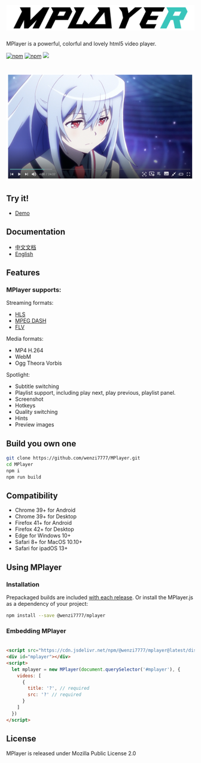 
# ![MPlayer](./docs/public/logo.png)

MPlayer is a powerful, colorful and lovely html5 video player.

[![npm](https://img.shields.io/npm/dt/@wenzi7777/mplayer)](https://www.npmjs.com/package/@wenzi7777/mplayer)
[![npm](https://img.shields.io/npm/l/@wenzi7777/mplayer)](https://github.com/wenzi7777/MPlayer/blob/master/LICENSE)
[![](https://data.jsdelivr.com/v1/package/npm/@wenzi7777/mplayer/badge?style=rounded)](https://cdn.jsdelivr.net/npm/@wenzi7777/mplayer@latest/dist/mplayer.bundle.min.js)

# ![Preview](./docs/public/mplayer.png)

## Try it! 

- [Demo](https://mplayer.1205.moe/)

## Documentation
- [中文文档](https://mplayer.1205.moe/)
- [English](https://mplayer.1205.moe/en)


## Features
### MPlayer supports:
Streaming formats:
- [HLS](https://github.com/video-dev/hls.js)
- [MPEG DASH](https://github.com/Dash-Industry-Forum/dash.js)
- [FLV](https://github.com/Bilibili/flv.js)

Media formats:
- MP4 H.264 
- WebM 
- Ogg Theora Vorbis

Spotlight: 
- Subtitle switching 
- Playlist support, including play next, play previous, playlist panel.
- Screenshot 
- Hotkeys 
- Quality switching 
- Hints 
- Preview images

## Build you own one

```sh
git clone https://github.com/wenzi7777/MPlayer.git
cd MPlayer
npm i
npm run build
```

## Compatibility

- Chrome 39+ for Android
- Chrome 39+ for Desktop
- Firefox 41+ for Android
- Firefox 42+ for Desktop
- Edge for Windows 10+
- Safari 8+ for MacOS 10.10+
- Safari for ipadOS 13+

## Using MPlayer

### Installation

Prepackaged builds are included [with each release](https://github.com/wenzi7777/MPlayer/releases). Or install the MPlayer.js as a dependency
of your project:

```sh
npm install --save @wenzi7777/mplayer
```

### Embedding MPlayer

```html

<script src="https://cdn.jsdelivr.net/npm/@wenzi7777/mplayer@latest/dist/mplayer.bundle.min.js"></script>
<div id="mplayer"></div>
<script>
  let mplayer = new MPlayer(document.querySelector('#mplayer'), {
    videos: [
      {
        title: '?', // required
        src: '?' // required
      }
    ]
  })
</script>
```

## License
MPlayer is released under Mozilla Public License 2.0


